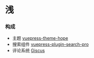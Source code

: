 # 浅

### 构成
- 主题 [vuepress-theme-hope](https://github.com/vuepress-theme-hope/vuepress-theme-hope)
- 搜索组件 [vuepress-plugin-search-pro](https://github.com/vuepress-theme-hope/vuepress-theme-hope/blob/main/docs/search-pro/src/README.md)
- 评论系统 [Giscus](https://giscus.app/zh-CN)
